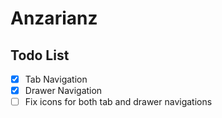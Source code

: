 # Anzarianz

## Todo List
- [x] Tab Navigation
- [x] Drawer Navigation
- [ ] Fix icons for both tab and drawer navigations